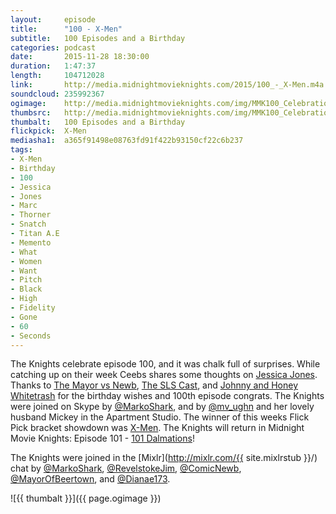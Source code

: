```yaml
---
layout:     episode
title:      "100 - X-Men"
subtitle:   100 Episodes and a Birthday
categories: podcast
date:       2015-11-28 18:30:00
duration:   1:47:37
length:     104712028
link:       http://media.midnightmovieknights.com/2015/100_-_X-Men.m4a
soundcloud: 235992367
ogimage:    http://media.midnightmovieknights.com/img/MMK100_Celebration-750x750.png
thumbsrc:   http://media.midnightmovieknights.com/img/MMK100_Celebration-200x200.png
thumbalt:   100 Episodes and a Birthday
flickpick:  X-Men
mediasha1:  a365f91498e08763fd91f422b93150cf22c6b237
tags:
- X-Men
- Birthday
- 100
- Jessica
- Jones
- Marc
- Thorner
- Snatch
- Titan A.E
- Memento
- What
- Women
- Want
- Pitch
- Black
- High
- Fidelity
- Gone
- 60
- Seconds
---
```

The Knights celebrate episode 100, and it was chalk full of surprises. While catching up on their week Ceebs shares some thoughts on [Jessica Jones](http://www.imdb.com/title/tt2357547/). Thanks to [The Mayor vs Newb](http://mayorvsnewb.com/), [The SLS Cast](http://slscast.podbean.com/), and [Johnny and Honey Whitetrash](http://johnnywhitetrash.com/) for the birthday wishes and 100th episode congrats. The Knights were joined on Skype by [@MarkoShark](https://twitter.com/MarkoShark), and by [@mv_ughn](https://twitter.com/mv_ughn) and her lovely husband Mickey in the Apartment Studio. The winner of this weeks Flick Pick bracket showdown was [X-Men](http://www.imdb.com/title/tt0120903/). The Knights will return in Midnight Movie Knights: Episode 101 - [101 Dalmations](http://www.imdb.com/title/tt0055254/)!

The Knights were joined in the [Mixlr](http://mixlr.com/{{ site.mixlrstub }}/) chat by [@MarkoShark](https://twitter.com/MarkoShark), [@RevelstokeJim](https://twitter.com/RevelstokeJim), [@ComicNewb](https://twitter.com/ComicNewb), [@MayorOfBeertown](https://twitter.com/MayorOfBeertown), and [@Dianae173](https://twitter.com/Dianae173).  

![{{ thumbalt }}]({{ page.ogimage }})
